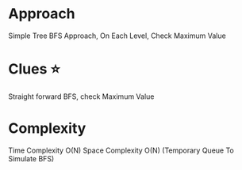 Approach
=====================================

Simple Tree BFS Approach, On Each Level, Check Maximum Value

Clues :star:
=====================================
Straight forward BFS, check Maximum Value

Complexity
=====================================
Time Complexity O(N)
Space Complexity O(N) (Temporary Queue To Simulate BFS)
            

      
        
      

          